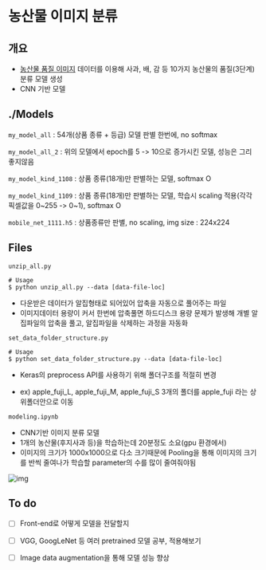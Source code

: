 # 농산물 이미지 분류

## 개요

- [농산물 품질 이미지](https://aihub.or.kr/aidata/30726) 데이터를 이용해 사과, 배, 감 등 10가지 농산물의 품질(3단계) 분류 모델 생성
- CNN 기반 모델



## ./Models

`my_model_all` : 54개(상품 종류 + 등급) 모델 판별 한번에, no softmax

`my_model_all_2` : 위의 모델에서 epoch를 5 -> 10으로 증가시킨 모델, 성능은 그리 좋지않음

`my_model_kind_1108` : 상품 종류(18개)만 판별하는 모델, softmax O

`my_model_kind_1109` : 상품 종류(18개)만 판별하는 모델, 학습시 scaling 적용(각각 픽셀값을 0~255 -> 0~1), softmax O

`mobile_net_1111.h5` : 상품종류만 판별, no scaling, img size : 224x224

## Files

`unzip_all.py`

```shell
# Usage
$ python unzip_all.py --data [data-file-loc]
```

- 다운받은 데이터가 알집형태로 되어있어 압축을 자동으로 풀어주는 파일
- 이미지데이터 용량이 커서 한번에 압축풀면 하드디스크 용량 문제가 발생해 개별 알집파일의 압축을 풀고, 알집파일을 삭제하는 과정을 자동화



`set_data_folder_structure.py`

```shell
# Usage
$ python set_data_folder_structure.py --data [data-file-loc]
```

- Keras의 preprocess API를 사용하기 위해 폴더구조를 적절히 변경

- ex) apple_fuji_L, apple_fuji_M, apple_fuji_S 3개의 폴더를 apple_fuji 라는 상위폴더안으로 이동



`modeling.ipynb`

- CNN기반 이미지 분류 모델
- 1개의 농산물(후지사과 등)을 학습하는데 20분정도 소요(gpu 환경에서)
- 이미지의 크기가 1000x1000으로 다소 크기때문에 Pooling을 통해 이미지의 크기를 반씩 줄여나가 학습할 parameter의 수를 많이 줄여줘야됨

![img](https://blog.kakaocdn.net/dn/oWHJ2/btqCIE7YOuS/DHB8ZU0pWwEjPEHJHRhWp1/img.png)



## To do

- [ ] Front-end로 어떻게 모델을 전달할지 

- [ ] VGG, GoogLeNet 등 여러 pretrained 모델 공부, 적용해보기
- [ ] Image data augmentation을 통해 모델 성능 향상